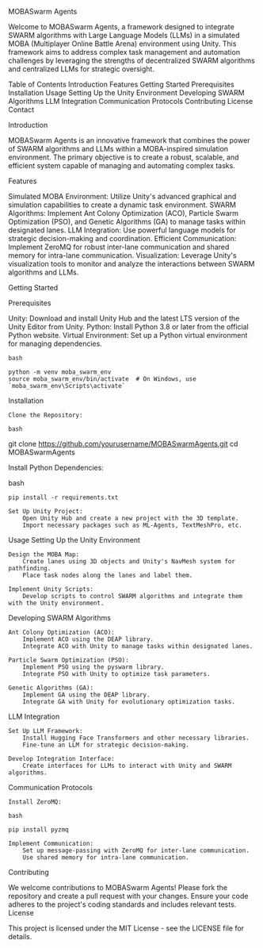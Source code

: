 MOBASwarm Agents

Welcome to MOBASwarm Agents, a framework designed to integrate SWARM algorithms with Large Language Models (LLMs) in a simulated MOBA (Multiplayer Online Battle Arena) environment using Unity. This framework aims to address complex task management and automation challenges by leveraging the strengths of decentralized SWARM algorithms and centralized LLMs for strategic oversight.

Table of Contents
    Introduction
    Features
    Getting Started
        Prerequisites
        Installation
    Usage
        Setting Up the Unity Environment
        Developing SWARM Algorithms
        LLM Integration
        Communication Protocols
    Contributing
    License
    Contact

Introduction

MOBASwarm Agents is an innovative framework that combines the power of SWARM algorithms and LLMs within a MOBA-inspired simulation environment. The primary objective is to create a robust, scalable, and efficient system capable of managing and automating complex tasks.

Features

Simulated MOBA Environment: Utilize Unity's advanced graphical and simulation capabilities to create a dynamic task environment.
SWARM Algorithms: Implement Ant Colony Optimization (ACO), Particle Swarm Optimization (PSO), and Genetic Algorithms (GA) to manage tasks within designated lanes.
LLM Integration: Use powerful language models for strategic decision-making and coordination.
Efficient Communication: Implement ZeroMQ for robust inter-lane communication and shared memory for intra-lane communication.
Visualization: Leverage Unity's visualization tools to monitor and analyze the interactions between SWARM algorithms and LLMs.

Getting Started

Prerequisites

Unity: Download and install Unity Hub and the latest LTS version of the Unity Editor from Unity.
Python: Install Python 3.8 or later from the official Python website.
Virtual Environment: Set up a Python virtual environment for managing dependencies.

    bash

    python -m venv moba_swarm_env
    source moba_swarm_env/bin/activate  # On Windows, use `moba_swarm_env\Scripts\activate`

Installation

    Clone the Repository:

    bash

git clone https://github.com/yourusername/MOBASwarmAgents.git
cd MOBASwarmAgents

Install Python Dependencies:

bash

    pip install -r requirements.txt

    Set Up Unity Project:
        Open Unity Hub and create a new project with the 3D template.
        Import necessary packages such as ML-Agents, TextMeshPro, etc.

Usage
Setting Up the Unity Environment

    Design the MOBA Map:
        Create lanes using 3D objects and Unity's NavMesh system for pathfinding.
        Place task nodes along the lanes and label them.

    Implement Unity Scripts:
        Develop scripts to control SWARM algorithms and integrate them with the Unity environment.

Developing SWARM Algorithms

    Ant Colony Optimization (ACO):
        Implement ACO using the DEAP library.
        Integrate ACO with Unity to manage tasks within designated lanes.

    Particle Swarm Optimization (PSO):
        Implement PSO using the pyswarm library.
        Integrate PSO with Unity to optimize task parameters.

    Genetic Algorithms (GA):
        Implement GA using the DEAP library.
        Integrate GA with Unity for evolutionary optimization tasks.

LLM Integration

    Set Up LLM Framework:
        Install Hugging Face Transformers and other necessary libraries.
        Fine-tune an LLM for strategic decision-making.

    Develop Integration Interface:
        Create interfaces for LLMs to interact with Unity and SWARM algorithms.

Communication Protocols

    Install ZeroMQ:

    bash

    pip install pyzmq

    Implement Communication:
        Set up message-passing with ZeroMQ for inter-lane communication.
        Use shared memory for intra-lane communication.

Contributing

We welcome contributions to MOBASwarm Agents! Please fork the repository and create a pull request with your changes. Ensure your code adheres to the project's coding standards and includes relevant tests.
License

This project is licensed under the MIT License - see the LICENSE file for details.
